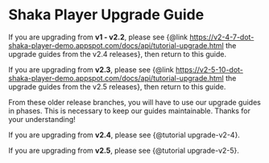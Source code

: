 # Shaka Player Upgrade Guide

If you are upgrading from **v1 - v2.2**, please see
{@link https://v2-4-7-dot-shaka-player-demo.appspot.com/docs/api/tutorial-upgrade.html
the upgrade guides from the v2.4 releases}, then return to this guide.

If you are upgrading from **v2.3**, please see
{@link https://v2-5-10-dot-shaka-player-demo.appspot.com/docs/api/tutorial-upgrade.html
the upgrade guides from the v2.5 releases}, then return to this guide.

From these older release branches, you will have to use our upgrade guides in
phases.  This is necessary to keep our guides maintainable.  Thanks for your
understanding!

If you are upgrading from **v2.4**, please see {@tutorial upgrade-v2-4}.

If you are upgrading from **v2.5**, please see {@tutorial upgrade-v2-5}.
